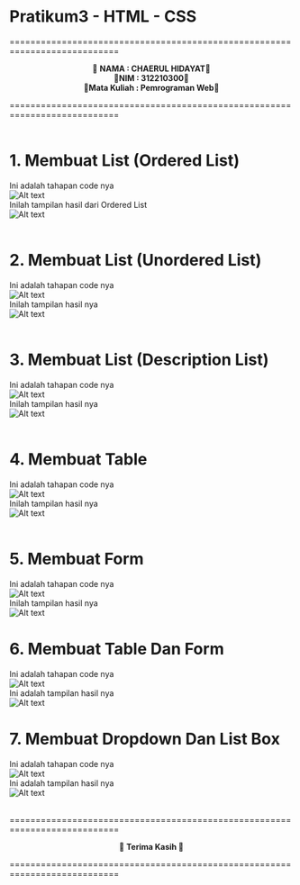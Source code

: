 # Pratikum3 - HTML - CSS

===========================================================================<br>

<p align="center">
 &#128640 <b>NAMA          :  CHAERUL HIDAYAT</b>&#128640 <br> 
  &#128640<b>NIM           :  312210300</b>&#128640 <br>
 &#128640<b>Mata Kuliah   :  Pemrograman Web</b>&#128640 <br>
</p>
===========================================================================<br><br>

# 1. Membuat List (Ordered List)

Ini adalah tahapan code nya <br>
![Alt text](<README/code order list.png>)<br>
Inilah tampilan hasil dari Ordered List <br>
![Alt text](<README/hasil order list.png>)<br><br>

# 2. Membuat List (Unordered List)<br>

Ini adalah tahapan code nya <br>
![Alt text](<README/code unorder list.png>)<br>
Inilah tampilan hasil nya <br>
![Alt text](<README/hasil unorderlist.png>)<br><br>

# 3. Membuat List (Description List) <br>

Ini adalah tahapan code nya <br>
![Alt text](<README/code description list.png>)<br>
Inilah tampilan hasil nya <br>
![Alt text](<README/hasil description list.png>)<br><br>

# 4. Membuat Table <br>

Ini adalah tahapan code nya <br>
![Alt text](<README/code table.png>)<br>
Inilah tampilan hasil nya <br>
![Alt text](<README/hasil table.png>)<br><br>

# 5. Membuat Form <br>

Ini adalah tahapan code nya <br>
![Alt text](<README/code form.png>)<br>
Inilah tampilan hasil nya <br>
![Alt text](<README/hasil form.png>)<br>

# 6. Membuat Table Dan Form <br>

Ini adalah tahapan code nya <br>
![Alt text](<README/code form table.png>)<br>
Ini adalah tampilan hasil nya <br>
![Alt text](<README/hasil table form.png>)<br>

# 7. Membuat Dropdown Dan List Box <br>

Ini adalah tahapan code nya <br>
![Alt text](<README/code dropdown.png>)<br>
Ini adalah tampilan hasil nya <br>
![Alt text](<README/hasil dropdown.png>) <br><br>

===========================================================================<br>

<p align="center">
 &#128640 <b> Terima Kasih </b>&#128640 <br>
</p>
===========================================================================<br>
